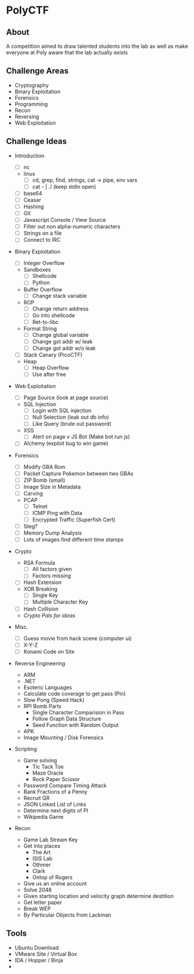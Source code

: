 # PolyCTF

## About
A competition aimed to draw talented students into the lab as well as make everyone at Poly aware that the lab actually exists

## Challenge Areas
* Cryptography
* Binary Exploitation
* Forensics
* Programming
* Recon
* Reversing
* Web Exploitation

## Challenge Ideas
* Introduction
    - [ ] nc
    * linux
        - [ ] cd, grep, find, strings, cat -> pipe, env vars
        - [ ] cat <file> - | ./<prog> (keep stdin open)
    - [ ] base64
    - [ ] Ceasar
    - [ ] Hashing
    - [ ] Git
    - [ ] Javascript Console / View Source
    - [ ] Filter out non alpha-numeric characters
    - [ ] Strings on a file
    - [ ] Connect to IRC

* Binary Exploitation
    - [ ] Integer Overflow
    * Sandboxes
        - [ ] Shellcode
        - [ ] Python
    * Buffer Overflow
        - [ ] Change stack variable
    * ROP
        - [ ] Change return address
        - [ ] Go into shellcode
        - [ ] Ret-to-libc
    * Format String
        - [ ] Change global variable
        - [ ] Change got addr w/ leak
        - [ ] Change got addr w/o leak
    - [ ] Stack Canary (PicoCTF)
    * Heap
        - [ ] Heap Overflow
        - [ ] Use after free

* Web Exploitation
    - [ ] Page Source (look at page source)
    * SQL Injection
        - [ ] Login with SQL injection
        - [ ] Null Selection (leak out db info)
        - [ ] Like Query (brute out password)
    * XSS
        - [ ] Alert on page
        v JS Bot (Make bot run js)
    - [ ] Alchemy (exploit bug to win game)

* Forensics
    - [ ] Modify GBA Rom
    - [ ] Packet Capture Pokemon between two GBAs
    - [ ] ZIP Bomb (small)
    - [ ] Image Size in Metadata
    - [ ] Carving
    * PCAP
        - [ ] Telnet
        - [ ] ICMP Ping with Data
        - [ ] Encrypted Traffic (Superfish Cert)
    - [ ] Steg?
    - [ ] Memory Dump Analysis
    - [ ] Lots of images find different time stamps

* Crypto
    * RSA Formula
        - [ ] All factors given
        - [ ] Factors missing
    - [ ] Hash Extension
    * XOR Breaking
        - [ ] Single Key
        - [ ] Multiple Character Key
    - [ ] Hash Collision
    * _Crypto Pals for ideas_

* Misc.
    - [ ] Guess movie from hack scene (computer ui)
    - [ ] X-Y-Z
    - [ ] Konami Code on Site

* Reverse Engineering
    * ARM
    * .NET
    * Esoteric Languages
    * Calculate code coverage to get pass (Pin)
    * Slow Pong (Speed Hack)
    * RPI Bomb Parts
        * Single Character Comparision in Pass
        * Follow Graph Data Structure
        * Seed Function with Random Output
    * APK
    * Image Mounting / Disk Forensics 

* Scripting
    * Game solving
        * Tic Tack Toe
        * Maze Oracle
        * Rock Paper Scissor
    * Password Compare Timing Attack
    * Bank Fractions of a Penny
    * Recruit QR
    * JSON Linked List of Links
    * Determine next digits of PI
    * Wikipedia Game

* Recon
    * Game Lab Stream Key
    * Get into places
        * The Art
        * ISIS Lab
        * Othmer
        * Clark
        * Ontop of Rogers
    * Give us an online account
    * Solve 2048
    * Given starting location and velocity graph determine destition
    * Get letter paper
    * Break WEP
    * By Particular Objects from Lackman

## Tools
* Ubuntu Download
* VMware Site / Virtual Box
* IDA / Hopper / Binja
*
